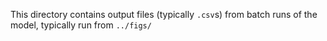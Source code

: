 This directory contains output files (typically `.csv`s) from batch runs of the model, typically run from `../figs/`
